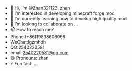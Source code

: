 - 👋 Hi, I’m @Zhan321123, zhan
- 👀 I’m interested in developing minecraft forge mod
- 🌱 I’m currently learning how to develop high quality mod
- 💞️ I’m looking to collaborate on ...
- 📫 How to reach me?
-   Phone:(+86)19838606098
-   WeChat:lgzmhdh
-   QQ:2540220581
-   email:2540220581@qq.com
- 😄 Pronouns: zhan
- ⚡ Fun fact: ...

<!---
Zhan321123/Zhan321123 is a ✨ special ✨ repository because its `README.md` (this file) appears on your GitHub profile.
You can click the Preview link to take a look at your changes.
--->
